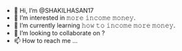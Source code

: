 - 👋 Hi, I’m @SHAKILHASAN17
- 👀 I’m interested in 𝚖𝚘𝚛𝚎 𝚒𝚗𝚌𝚘𝚖𝚎 𝚖𝚘𝚗𝚎𝚢.
- 🌱 I’m currently learning 𝚑𝚘𝚠 𝚝𝚘 𝚒𝚗𝚌𝚘𝚖𝚎 𝚖𝚘𝚛𝚎 𝚖𝚘𝚗𝚎𝚢.
- 💞️ I’m looking to collaborate on ?
- 📫 How to reach me ...

<!---
SHAKILHASAN17/SHAKILHASAN17 is a ✨ special ✨ repository because its `README.md` (this file) appears on your GitHub profile.
You can click the Preview link to take a look at your changes.
--->
